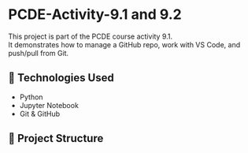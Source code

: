 # PCDE-Activity-9.1 and 9.2

This project is part of the PCDE course activity 9.1.  
It demonstrates how to manage a GitHub repo, work with VS Code, and push/pull from Git.

## 🔧 Technologies Used
- Python
- Jupyter Notebook
- Git & GitHub

## 📁 Project Structure

